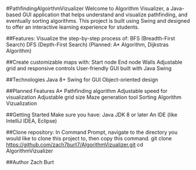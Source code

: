 #PathfindingAlgoirthmVizualizer
Welcome to Algorithm Visualizer, a Java-based GUI application that helps understand and visualize pathfinding, and eventually sorting algorithms. This project is built using Swing and designed to offer an interactive learning experience for students.

##Features:
Visualize the step-by-step process of:
BFS (Breadth-First Search)
DFS (Depth-First Search)
(Planned: A* Algorithm, Dijkstras Algorithm)

##Create customizable maps with:
Start node
End node
Walls 
Adjustable grid and responsive controls
User-friendly GUI built with Java Swing

##Technologies
Java 8+
Swing for GUI
Object-oriented design

##Planned Features
A* Pathfinding algorithm
Adjustable speed for visualization
Adjustable grid size
Maze generation tool
Sorting Algorithm Vizualization

##Getting Started
Make sure you have:
Java JDK 8 or later
An IDE (like IntelliJ IDEA, Eclipse)

##Clone repository:
In Command Prompt, navigate to the directory you would like to clone this project to, then copy this command.
git clone https://github.com/zach7burt7/AlgorithmVizualizer.git
cd AlgorithmVizualizer


##Author
Zach Burt
